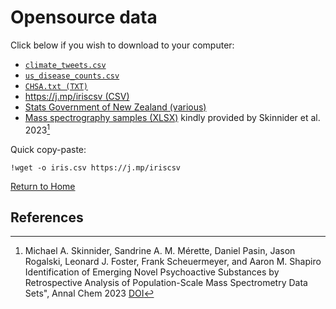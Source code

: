 

# Opensource data 

Click below if you wish to download to your computer:
- [```climate_tweets.csv```](climate_tweets.csv)
- [```us_disease_counts.csv```](us_disease_counts.csv)
- [```CHSA.txt (TXT)```](CHSA.txt)
- [https://j.mp/iriscsv (CSV)](https://j.mp/iriscsv)
- [Stats Government of New Zealand (various)](https://www.stats.govt.nz/)
- [Mass spectrography samples (XLSX)](ac3c03451_si_003.xlsx) kindly provided by Skinnider et al. 2023[^1]



Quick copy-paste:
```
!wget -o iris.csv https://j.mp/iriscsv
```


[Return to Home](https://bccdc-dsi.github.io/Python-Git-workshop/)


## References

[^1]: Michael A. Skinnider, Sandrine A. M. Mérette, Daniel Pasin, Jason Rogalski, Leonard J. Foster,
Frank Scheuermeyer, and Aaron M. Shapiro Identification of Emerging Novel Psychoactive Substances by Retrospective Analysis of Population-Scale Mass Spectrometry Data Sets", Annal Chem 2023 [DOI](https://doi.org/10.1021/acs.analchem.3c03451) 

